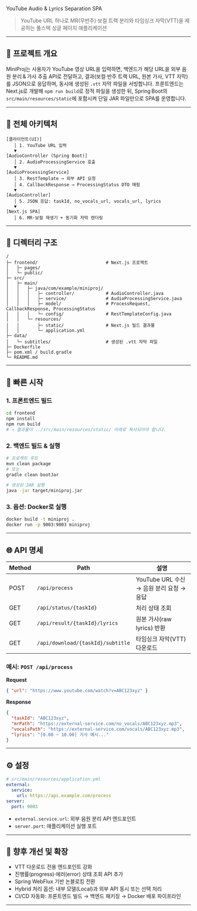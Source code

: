 YouTube Audio & Lyrics Separation SPA

> YouTube URL 하나로 MR(무반주)·보컬 트랙 분리와 타임싱크 자막(VTT)을 제공하는 풀스택 싱글 페이지 애플리케이션

---

## 🚀 프로젝트 개요

MiniProj는 사용자가 YouTube 영상 URL을 입력하면, 백엔드가 해당 URL을 외부 음원 분리 & 가사 추출 API로 전달하고, 결과(보컬·반주 트랙 URL, 원본 가사, VTT 자막)를 JSON으로 응답하며, 동시에 생성된 `.vtt` 자막 파일을 서빙합니다.
프론트엔드는 Next.js로 개발해 `npm run build`로 정적 파일을 생성한 뒤, Spring Boot의 `src/main/resources/static`에 포함시켜 단일 JAR 파일만으로 SPA를 운영합니다.

---

## 🧩 전체 아키텍처

```
[클라이언트(UI)]
   │ 1. YouTube URL 입력
   ▼
[AudioController (Spring Boot)]
   │ 2. AudioProcessingService 호출
   ▼
[AudioProcessingService]
   │ 3. RestTemplate → 외부 API 요청
   │ 4. CallbackResponse → ProcessingStatus DTO 매핑
   ▼
[AudioController]
   │ 5. JSON 응답: taskId, no_vocals_url, vocals_url, lyrics
   ▼
[Next.js SPA]
   │ 6. MR·보컬 재생기 + 동기화 자막 렌더링
```

---

## 📂 디렉터리 구조

```
/
├─ frontend/                          # Next.js 프로젝트
│   ├─ pages/
│   └─ public/
├─ src/
│   ├─ main/
│   │   ├─ java/com/example/miniproj/
│   │   │   ├─ controller/            # AudioController.java
│   │   │   ├─ service/               # AudioProcessingService.java
│   │   │   ├─ model/                 # ProcessRequest, CallbackResponse, ProcessingStatus
│   │   │   └─ config/                # RestTemplateConfig.java
│   │   └─ resources/
│   │       ├─ static/                # Next.js 빌드 결과물
│   │       └─ application.yml
├─ data/
│   └─ subtitles/                     # 생성된 .vtt 자막 파일
├─ Dockerfile
├─ pom.xml / build.gradle
└─ README.md
```

---

## 🔧 빠른 시작

### 1. 프론트엔드 빌드

```bash
cd frontend
npm install
npm run build
# → 결과물이 ../src/main/resources/static/ 아래로 복사되어야 합니다.
```

### 2. 백엔드 빌드 & 실행

```bash
# 프로젝트 루트
mvn clean package
# 또는
gradle clean bootJar

# 생성된 JAR 실행
java -jar target/miniproj.jar
```

### 3. 옵션: Docker로 실행

```bash
docker build -t miniproj .
docker run -p 9003:9003 miniproj
```

---

## 🌐 API 명세

| Method | Path                              | 설명                             |
| ------ | --------------------------------- | ------------------------------ |
| POST   | `/api/process`                    | YouTube URL 수신 → 음원 분리 요청 → 응답 |
| GET    | `/api/status/{taskId}`            | 처리 상태 조회                       |
| GET    | `/api/result/{taskId}/lyrics`     | 원본 가사(raw lyrics) 반환           |
| GET    | `/api/download/{taskId}/subtitle` | 타임싱크 자막(VTT) 다운로드              |

### 예시: `POST /api/process`

**Request**

```json
{ "url": "https://www.youtube.com/watch?v=ABC123xyz" }
```

**Response**

```json
{
  "taskId": "ABC123xyz",
  "mrPath": "https://external-service.com/no_vocals/ABC123xyz.mp3",
  "vocalsPath": "https://external-service.com/vocals/ABC123xyz.mp3",
  "lyrics": "[0.00 ~ 10.00] 가사 예시..."
}
```

---

## ⚙️ 설정

```yaml
# src/main/resources/application.yml
external:
  service:
    url: https://api.example.com/process
server:
  port: 9003
```

* `external.service.url`: 외부 음원 분리 API 엔드포인트
* `server.port`: 애플리케이션 실행 포트

---

## 🚀 향후 개선 및 확장

* VTT 다운로드 전용 엔드포인트 강화
* 진행률(progress)·에러(error) 상태 조회 API 추가
* Spring WebFlux 기반 논블로킹 전환
* Hybrid 처리 옵션: 내부 모델(Local)과 외부 API 동시 또는 선택 처리
* CI/CD 자동화: 프론트엔드 빌드 → 백엔드 패키징 → Docker 배포 파이프라인

---

